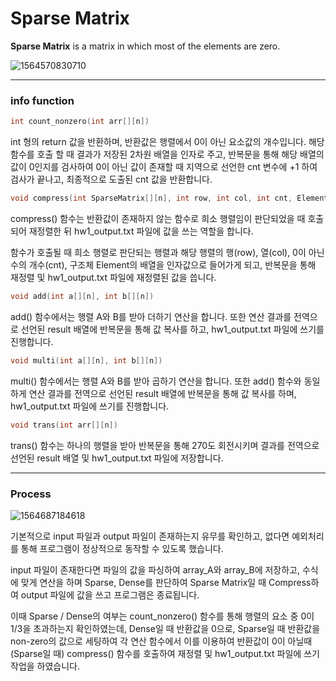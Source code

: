 # Sparse Matrix

**Sparse Matrix** is a matrix in which most of the elements are zero.

![1564570830710](https://user-images.githubusercontent.com/32171039/62322993-4765b580-b4e1-11e9-93ab-a89ca54bbf30.png)

---

### info function

```c
int count_nonzero(int arr[][n])
```

int 형의 return 값을 반환하며, 반환값은 행렬에서 0이 아닌 요소값의 개수입니다.
해당 함수를 호출 할 때 결과가 저장된 2차원 배열을 인자로 주고, 반복문을 통해 해당 배열의 값이 0인지를 검사하여 0이 아닌 값이 존재할 때 지역으로 선언한 cnt 변수에 +1 하여 검사가 끝나고, 최종적으로 도출된 cnt 값을 반환합니다.



```c
void compress(int SparseMatrix[][n], int row, int col, int cnt, Element CompMatrix[])
```

compress() 함수는 반환값이 존재하지 않는 함수로 희소 행렬임이 판단되었을 때 호출되어 재정렬한 뒤 hw1_output.txt 파일에 값을 쓰는 역할을 합니다.

함수가 호출될 때 희소 행렬로 판단되는 행렬과 해당 행렬의 행(row), 열(col), 0이 아닌 수의 개수(cnt), 구조체 Element의 배열을 인자값으로 들어가게 되고, 반복문을 통해 재정렬 및 hw1_output.txt 파일에 재정렬된 값을 씁니다.



```c
void add(int a[][n], int b[][n])
```

add() 함수에서는 행렬 A와 B를 받아 더하기 연산을 합니다.
또한 연산 결과를 전역으로 선언된 result 배열에 반복문을 통해 값 복사를 하고, hw1_output.txt 파일에 쓰기를 진행합니다.



```c
void multi(int a[][n], int b[][n])
```

multi() 함수에서는 행렬 A와 B를 받아 곱하기 연산을 합니다.
또한 add() 함수와 동일하게 연산 결과를 전역으로 선언된 result 배열에 반복문을 통해 값 복사를 하며, hw1_output.txt 파일에 쓰기를 진행합니다.



```c
void trans(int arr[][n])
```


trans() 함수는 하나의 행렬을 받아 반복문을 통해 270도 회전시키며 결과를 전역으로 선언된 result 배열 및 hw1_output.txt 파일에 저장합니다.

---

### Process

![1564687184618](https://user-images.githubusercontent.com/32171039/62323049-6106fd00-b4e1-11e9-8630-e20ed2c30a3d.png)

기본적으로 input 파일과 output 파일이 존재하는지 유무를 확인하고, 없다면 예외처리를 통해 프로그램이 정상적으로 동작할 수 있도록 했습니다.

input 파일이 존재한다면 파일의 값을 파싱하여 array_A와 array_B에 저장하고, 수식에 맞게 연산을 하며 Sparse, Dense를 판단하여 Sparse Matrix일 때 Compress하여 output 파일에 값을 쓰고 프로그램은 종료됩니다.

이때 Sparse / Dense의 여부는 count_nonzero() 함수를 통해 행렬의 요소 중 0이 1/3을 초과하는지 확인하였는데, Dense일 때 반환값을 0으로, Sparse일 때 반환값을 non-zero의 값으로 세팅하여 각 연산 함수에서 이를 이용하여 반환값이 0이 아닐때 (Sparse일 때) compress() 함수를 호출하여 재정렬 및 hw1_output.txt 파일에 쓰기 작업을 하였습니다.
